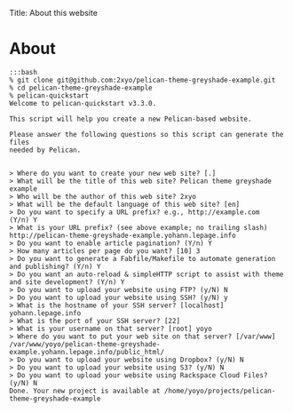 Title: About this website

About
=====


	:::bash
	% git clone git@github.com:2xyo/pelican-theme-greyshade-example.git
	% cd pelican-theme-greyshade-example
	% pelican-quickstart
	Welcome to pelican-quickstart v3.3.0.

	This script will help you create a new Pelican-based website.

	Please answer the following questions so this script can generate the files
	needed by Pelican.


	> Where do you want to create your new web site? [.]
	> What will be the title of this web site? Pelican theme greyshade example
	> Who will be the author of this web site? 2xyo
	> What will be the default language of this web site? [en]
	> Do you want to specify a URL prefix? e.g., http://example.com   (Y/n) Y
	> What is your URL prefix? (see above example; no trailing slash) http://pelican-theme-greyshade-example.yohann.lepage.info
	> Do you want to enable article pagination? (Y/n) Y
	> How many articles per page do you want? [10] 3
	> Do you want to generate a Fabfile/Makefile to automate generation and publishing? (Y/n) Y
	> Do you want an auto-reload & simpleHTTP script to assist with theme and site development? (Y/n) Y
	> Do you want to upload your website using FTP? (y/N) N
	> Do you want to upload your website using SSH? (y/N) y
	> What is the hostname of your SSH server? [localhost] yohann.lepage.info
	> What is the port of your SSH server? [22]
	> What is your username on that server? [root] yoyo
	> Where do you want to put your web site on that server? [/var/www] /var/www/yoyo/pelican-theme-greyshade-example.yohann.lepage.info/public_html/
	> Do you want to upload your website using Dropbox? (y/N) N
	> Do you want to upload your website using S3? (y/N) N
	> Do you want to upload your website using Rackspace Cloud Files? (y/N) N
	Done. Your new project is available at /home/yoyo/projects/pelican-theme-greyshade-example

